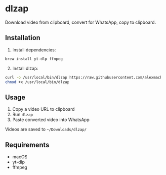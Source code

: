 # dlzap

Download video from clipboard, convert for WhatsApp, copy to clipboard.

## Installation

1. Install dependencies:
```bash
brew install yt-dlp ffmpeg
```

2. Install dlzap:
```bash
curl -o /usr/local/bin/dlzap https://raw.githubusercontent.com/alexmachina/dlzap/main/dlzap
chmod +x /usr/local/bin/dlzap
```

## Usage

1. Copy a video URL to clipboard
2. Run `dlzap`
3. Paste converted video into WhatsApp

Videos are saved to `~/Downloads/dlzap/`

## Requirements

- macOS
- yt-dlp
- ffmpeg